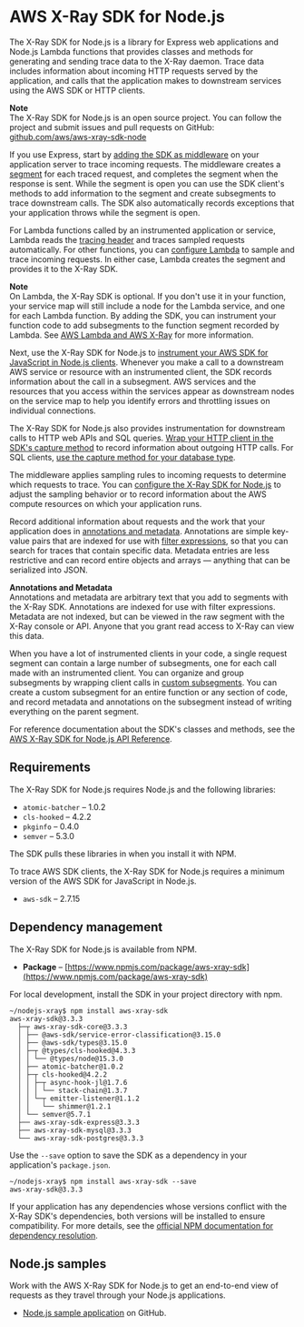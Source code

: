 # AWS X\-Ray SDK for Node\.js<a name="xray-sdk-nodejs"></a>

The X\-Ray SDK for Node\.js is a library for Express web applications and Node\.js Lambda functions that provides classes and methods for generating and sending trace data to the X\-Ray daemon\. Trace data includes information about incoming HTTP requests served by the application, and calls that the application makes to downstream services using the AWS SDK or HTTP clients\.

**Note**  
The X\-Ray SDK for Node\.js is an open source project\. You can follow the project and submit issues and pull requests on GitHub: [github\.com/aws/aws\-xray\-sdk\-node](https://github.com/aws/aws-xray-sdk-node)

If you use Express, start by [adding the SDK as middleware](xray-sdk-nodejs-middleware.md) on your application server to trace incoming requests\. The middleware creates a [segment](xray-concepts.md#xray-concepts-segments) for each traced request, and completes the segment when the response is sent\. While the segment is open you can use the SDK client's methods to add information to the segment and create subsegments to trace downstream calls\. The SDK also automatically records exceptions that your application throws while the segment is open\.

For Lambda functions called by an instrumented application or service, Lambda reads the [tracing header](xray-concepts.md#xray-concepts-tracingheader) and traces sampled requests automatically\. For other functions, you can [configure Lambda](xray-services-lambda.md) to sample and trace incoming requests\. In either case, Lambda creates the segment and provides it to the X\-Ray SDK\.

**Note**  
On Lambda, the X\-Ray SDK is optional\. If you don't use it in your function, your service map will still include a node for the Lambda service, and one for each Lambda function\. By adding the SDK, you can instrument your function code to add subsegments to the function segment recorded by Lambda\. See [AWS Lambda and AWS X\-Ray](xray-services-lambda.md) for more information\.

Next, use the X\-Ray SDK for Node\.js to [instrument your AWS SDK for JavaScript in Node\.js clients](xray-sdk-nodejs-awssdkclients.md)\. Whenever you make a call to a downstream AWS service or resource with an instrumented client, the SDK records information about the call in a subsegment\. AWS services and the resources that you access within the services appear as downstream nodes on the service map to help you identify errors and throttling issues on individual connections\.

The X\-Ray SDK for Node\.js also provides instrumentation for downstream calls to HTTP web APIs and SQL queries\. [Wrap your HTTP client in the SDK's capture method](xray-sdk-nodejs-httpclients.md) to record information about outgoing HTTP calls\. For SQL clients, [use the capture method for your database type](xray-sdk-nodejs-sqlclients.md)\.

The middleware applies sampling rules to incoming requests to determine which requests to trace\. You can [configure the X\-Ray SDK for Node\.js](xray-sdk-nodejs-configuration.md) to adjust the sampling behavior or to record information about the AWS compute resources on which your application runs\.

Record additional information about requests and the work that your application does in [annotations and metadata](xray-sdk-nodejs-segment.md)\. Annotations are simple key\-value pairs that are indexed for use with [filter expressions](xray-console-filters.md), so that you can search for traces that contain specific data\. Metadata entries are less restrictive and can record entire objects and arrays — anything that can be serialized into JSON\.

**Annotations and Metadata**  
Annotations and metadata are arbitrary text that you add to segments with the X\-Ray SDK\. Annotations are indexed for use with filter expressions\. Metadata are not indexed, but can be viewed in the raw segment with the X\-Ray console or API\. Anyone that you grant read access to X\-Ray can view this data\.

When you have a lot of instrumented clients in your code, a single request segment can contain a large number of subsegments, one for each call made with an instrumented client\. You can organize and group subsegments by wrapping client calls in [custom subsegments](xray-sdk-nodejs-subsegments.md)\. You can create a custom subsegment for an entire function or any section of code, and record metadata and annotations on the subsegment instead of writing everything on the parent segment\.

For reference documentation about the SDK's classes and methods, see the [AWS X\-Ray SDK for Node\.js API Reference](https://docs.aws.amazon.com//xray-sdk-for-nodejs/latest/reference)\.

## Requirements<a name="xray-sdk-nodejs-requirements"></a>

The X\-Ray SDK for Node\.js requires Node\.js and the following libraries:
+ `atomic-batcher` – 1\.0\.2
+ `cls-hooked` – 4\.2\.2
+ `pkginfo` – 0\.4\.0
+ `semver` – 5\.3\.0

The SDK pulls these libraries in when you install it with NPM\.

To trace AWS SDK clients, the X\-Ray SDK for Node\.js requires a minimum version of the AWS SDK for JavaScript in Node\.js\.
+ `aws-sdk` – 2\.7\.15

## Dependency management<a name="xray-sdk-nodejs-dependencies"></a>

The X\-Ray SDK for Node\.js is available from NPM\.
+ **Package** – [https://www.npmjs.com/package/aws-xray-sdk](https://www.npmjs.com/package/aws-xray-sdk)

For local development, install the SDK in your project directory with npm\.

```
~/nodejs-xray$ npm install aws-xray-sdk
aws-xray-sdk@3.3.3
  ├─┬ aws-xray-sdk-core@3.3.3
  │ ├── @aws-sdk/service-error-classification@3.15.0
  │ ├── @aws-sdk/types@3.15.0
  │ ├─┬ @types/cls-hooked@4.3.3
  │ │ └── @types/node@15.3.0
  │ ├── atomic-batcher@1.0.2
  │ ├─┬ cls-hooked@4.2.2
  │ │ ├─┬ async-hook-jl@1.7.6
  │ │ │ └── stack-chain@1.3.7
  │ │ └─┬ emitter-listener@1.1.2
  │ │   └── shimmer@1.2.1
  │ └── semver@5.7.1
  ├── aws-xray-sdk-express@3.3.3
  ├── aws-xray-sdk-mysql@3.3.3
  └── aws-xray-sdk-postgres@3.3.3
```

Use the `--save` option to save the SDK as a dependency in your application's `package.json`\.

```
~/nodejs-xray$ npm install aws-xray-sdk --save
aws-xray-sdk@3.3.3
```

 If your application has any dependencies whose versions conflict with the X\-Ray SDK's dependencies, both versions will be installed to ensure compatibility\. For more details, see the [official NPM documentation for dependency resolution](http://npm.github.io/how-npm-works-docs/npm3/how-npm3-works.html)\. 

## Node\.js samples<a name="xray-sdk-nodejs-sample"></a>

Work with the AWS X\-Ray SDK for Node\.js to get an end\-to\-end view of requests as they travel through your Node\.js applications\. 
+ [Node\.js sample application](https://github.com/aws-samples/aws-xray-sdk-node-sample) on GitHub\.